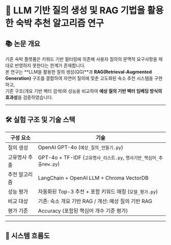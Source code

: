 # 🧠 LLM 기반 질의 생성 및 RAG 기법을 활용한 숙박 추천 알고리즘 연구

## 📚 논문 개요

기존 숙박 플랫폼은 키워드 기반 필터링에 의존해 사용자 질의의 문맥적 요구사항을 제대로 반영하지 못한다는 한계가 존재합니다.  
본 연구는 **LLM을 활용한 질의 생성(QG)**과 **RAG(Retrieval-Augmented Generation)** 구조를 결합하여 자연어 질의에 맞춘 고도화된 숙소 추천 시스템을 구현하고,  
기존 구조(개요 기반 벡터 검색)와 성능을 비교하여 **예상 질의 기반 벡터 임베딩 방식의 효과성**을 검증하였습니다.

---

## 🛠️ 실험 구조 및 기술 스택

| 구성 요소 | 기술 |
|-----------|------|
| 질의 생성 | OpenAI GPT-4o (`예상_질의_만들기.py`) |
| 고유명사 추출 | GPT-4o + TF-IDF (`고유명사_리스트.py`, `명사기반_핵심어_추출new.py`) |
| 추천 알고리즘 | LangChain + OpenAI LLM + Chroma VectorDB |
| 성능 평가 | 자동화된 Top-3 추천 + 포함 키워드 매칭 (`모델_평가.py`) |
| 비교 대상 | 기존: 숙소 개요 기반 RAG / 개선: 예상 질의 기반 RAG |
| 평가 기준 | Accuracy (포함된 핵심어 개수 기준 평가) |

---

## 🔄 시스템 흐름도

